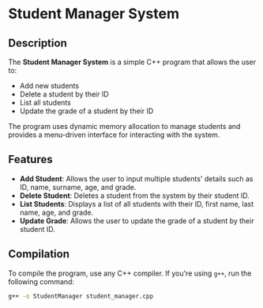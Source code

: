 # Student Manager System

## Description

The **Student Manager System** is a simple C++ program that allows the user to:

- Add new students
- Delete a student by their ID
- List all students
- Update the grade of a student by their ID

The program uses dynamic memory allocation to manage students and provides a menu-driven interface for interacting with the system.

## Features

- **Add Student**: Allows the user to input multiple students' details such as ID, name, surname, age, and grade.
- **Delete Student**: Deletes a student from the system by their student ID.
- **List Students**: Displays a list of all students with their ID, first name, last name, age, and grade.
- **Update Grade**: Allows the user to update the grade of a student by their student ID.

## Compilation

To compile the program, use any C++ compiler. If you're using `g++`, run the following command:

```bash
g++ -o StudentManager student_manager.cpp
